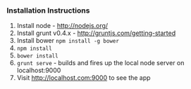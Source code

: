 ### Installation Instructions

1. Install node - http://nodejs.org/
1. Install grunt v0.4.x - http://gruntjs.com/getting-started
1. Install bower `npm install -g bower`
1. `npm install`
1. `bower install`
1. `grunt serve` - builds and fires up the local node server on localhost:9000
1. Visit http://localhost.com:9000 to see the app

